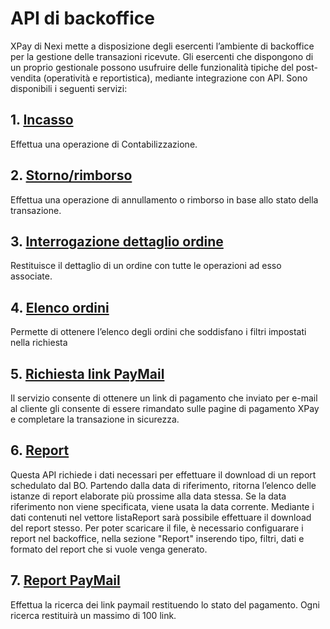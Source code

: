 # API di backoffice
XPay di Nexi mette a disposizione degli esercenti l’ambiente di backoffice per la gestione delle transazioni ricevute. Gli esercenti che dispongono di un proprio gestionale possono usufruire delle funzionalità tipiche del post-vendita (operatività e reportistica), mediante integrazione con API.
Sono disponibili i seguenti servizi:

## 1. [Incasso](/api-backoffice/incasso/)
Effettua una operazione di Contabilizzazione.

## 2. [Storno/rimborso](/api-backoffice/storno-rimborso/)
Effettua una operazione di annullamento o rimborso in base allo stato della transazione.

## 3. [Interrogazione dettaglio ordine](/api-backoffice/integrazione-dettaglio-ordine/)
Restituisce il dettaglio di un ordine con tutte le operazioni ad esso associate.

## 4. [Elenco ordini](/api-backoffice/elenco-ordini/)
Permette di ottenere l’elenco degli ordini che soddisfano i filtri impostati nella richiesta

## 5. [Richiesta link PayMail](/api-backoffice/richiesta-link-paymail/)
Il servizio consente di ottenere un link di pagamento che inviato per e-mail al cliente gli consente di essere rimandato sulle pagine di pagamento XPay e completare la transazione in sicurezza.

## 6. [Report](/api-backoffice/report/)
Questa API richiede i dati necessari per effettuare il download di un report schedulato dal BO. Partendo dalla data di riferimento, ritorna l’elenco delle istanze di report elaborate più prossime alla data stessa. Se la data riferimento non viene specificata, viene usata la data corrente. Mediante i dati contenuti nel vettore listaReport sarà possibile effettuare il download del report stesso. Per poter scaricare il file, è necessario configuarare i report nel backoffice, nella sezione "Report" inserendo tipo, filtri, dati e formato del report che si vuole venga generato.

## 7. [Report PayMail](/api-backoffice/report-paymail/)
Effettua la ricerca dei link paymail restituendo lo stato del pagamento. Ogni ricerca restituirà un massimo di 100 link.